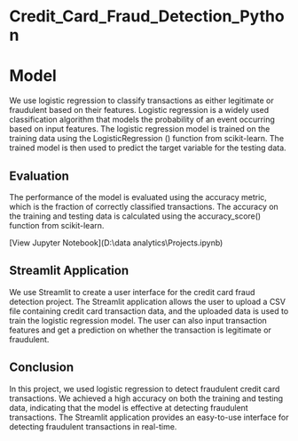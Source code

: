 # Credit_Card_Fraud_Detection_Python


# Model

We use logistic regression to classify transactions as either legitimate or fraudulent based on their features. Logistic regression is a widely used classification algorithm that models the probability of an event occurring based on input features. The logistic regression model is trained on the training data using the LogisticRegression () function from scikit-learn. The trained model is then used to predict the target variable for the testing data.


## Evaluation

The performance of the model is evaluated using the accuracy metric, which is the fraction of correctly classified transactions. The accuracy on the training and testing data is calculated using the accuracy_score() function from scikit-learn.

[View Jupyter Notebook](D:\data analytics\Projects.ipynb)


## Streamlit Application

We use Streamlit to create a user interface for the credit card fraud detection project. The Streamlit application allows the user to upload a CSV file containing credit card transaction data, and the uploaded data is used to train the logistic regression model. The user can also input transaction features and get a prediction on whether the transaction is legitimate or fraudulent.


## Conclusion

In this project, we used logistic regression to detect fraudulent credit card transactions. We achieved a high accuracy on both the training and testing data, indicating that the model is effective at detecting fraudulent transactions. The Streamlit application provides an easy-to-use interface for detecting fraudulent transactions in real-time.
